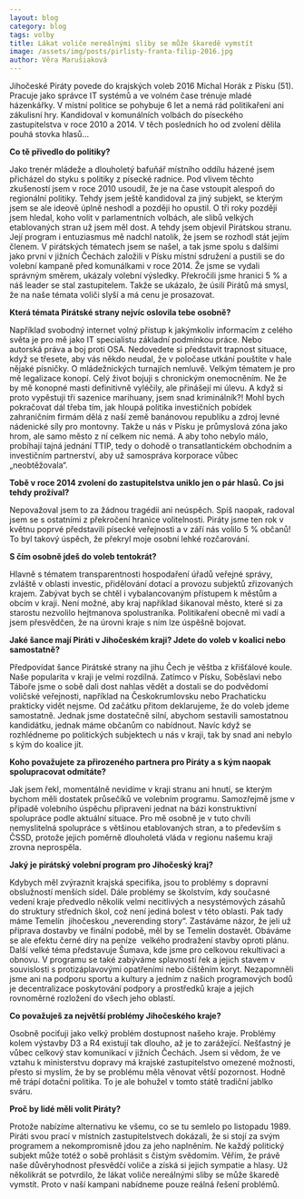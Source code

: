 ```yaml
---
layout: blog
category: blog
tags: volby
title: Lákat voliče nereálnými sliby se může škaredě vymstít
image: /assets/img/posts/pirlisty-franta-filip-2016.jpg
author: Věra Marušiaková
---
```


Jihočeské Piráty povede do krajských voleb 2016 Michal Horák z Písku (51).
Pracuje jako správce IT systémů a ve volném čase trénuje mladé házenkářky.
V místní politice se pohybuje 6 let a nemá rád politikaření ani zákulisní hry.
Kandidoval v komunálních volbách do píseckého zastupitelstva v roce 2010 a 2014.
V těch posledních ho od zvolení dělila pouhá stovka hlasů...

__Co tě přivedlo do politiky?__

Jako trenér mládeže a dlouholetý bafuňář místního oddílu házené jsem přicházel do styku s politiky z písecké radnice.
Pod vlivem těchto zkušeností jsem v roce 2010 usoudil, že je na čase vstoupit alespoň do regionální politiky.
Tehdy jsem ještě kandidoval za jiný subjekt, se kterým jsem se ale ideově úplně neshodl a později ho opustil. O tři roky později jsem hledal, koho volit v parlamentních volbách, ale slibů velkých etablovaných stran už jsem měl dost. A tehdy jsem objevil Pirátskou stranu. Její program i entuziasmus mě nadchl natolik, že jsem se rozhodl stát jejím členem. V pirátských tématech jsem se našel, a tak jsme spolu s dalšími jako první v jižních Čechách založili v Písku místní sdružení a pustili se do volební kampaně před komunálkami v roce 2014. Že jsme se vydali správným směrem, ukázaly volební výsledky. Překročili jsme hranici 5 % a náš leader se stal zastupitelem. Takže se ukázalo, že úsilí Pirátů má smysl, že na naše témata voliči slyší a má cenu je prosazovat.

__Která témata Pirátské strany nejvíc oslovila tebe osobně?__

Například svobodný internet ­volný přístup k jakýmkoliv informacím z celého světa ­je pro mě jako IT specialistu základní podmínkou práce.
Nebo autorská práva a boj proti OSA. Nedovedete si představit trapnost situace, když se třesete, aby vás někdo neudal, že v poločase utkání pouštíte v hale nějaké písničky. O mládežnických turnajích nemluvě. Velkým tématem je pro mě legalizace konopí. Celý život bojuji s chronickým onemocněním. Ne že by mě konopné masti definitivně vyléčily, ale přinášejí mi úlevu. A když si proto vypěstuji tři sazenice marihuany, jsem snad kriminálník?! Mohl bych pokračovat dál třeba tím, jak hloupá politika investičních pobídek zahraničním firmám dělá z naší země banánovou republiku a zdroj levné nádenické síly pro montovny. Takže u nás v Písku je průmyslová zóna jako hrom, ale samo město z ní celkem nic nemá. A aby toho nebylo málo, probíhají tajná jednání TTIP, tedy o dohodě o transatlantickém obchodním a investičním partnerství, aby už samospráva korporace vůbec „neobtěžovala“.

__Tobě v roce 2014 zvolení do zastupitelstva uniklo jen o pár hlasů. Co jsi tehdy prožíval?__

Nepovažoval jsem to za žádnou tragédii ani neúspěch. Spíš naopak, radoval jsem se s ostatními
z překročení hranice volitelnosti. Piráty jsme ten rok v květnu poprvé představili písecké veřejnosti
a v září nás volilo 5 % občanů! To byl takový úspěch, že překryl moje osobní lehké rozčarování.

__S čím osobně jdeš do voleb tentokrát?__

Hlavně s tématem transparentnosti hospodaření úřadů veřejné správy, zvláště v oblasti investic,
přidělování dotací a provozu subjektů zřizovaných krajem. Zabývat bych se chtěl i
vybalancovaným přístupem k městům a obcím v kraji. Není možné, aby kraj například šikanoval
město, které si za starostu nezvolilo hejtmanova spolustraníka. Politikaření obecně mi vadí a jsem
přesvědčen, že na úrovni kraje s ním lze úspěšně bojovat.

__Jaké šance mají Piráti v Jihočeském kraji? Jdete do voleb v koalici nebo samostatně?__

Předpovídat šance Pirátské strany na jihu Čech je věštba z křišťálové koule. Naše popularita v
kraji je velmi rozdílná. Zatímco v Písku, Soběslavi nebo Táboře jsme o sobě dali dost nahlas
vědět a dostali se do podvědomí voličské veřejnosti, například na Českokrumlovsku nebo
Prachaticku prakticky vidět nejsme. Od začátku přitom deklarujeme, že do voleb jdeme
samostatně. Jednak jsme dostatečně silní, abychom sestavili samostatnou kandidátku, jednak
máme občanům co nabídnout. Navíc když se rozhlédneme po politických subjektech u nás v kraji,
tak by snad ani nebylo s kým do koalice jít.

__Koho považujete za přirozeného partnera pro Piráty a s kým naopak spolupracovat odmítáte?__

Jak jsem řekl, momentálně nevidíme v kraji stranu ani hnutí, se kterým bychom měli dostatek
průsečíků ve volebním programu. Samozřejmě jsme v případě volebního úspěchu připraveni
jednat na bázi konstruktivní spolupráce podle aktuální situace. Pro mě osobně je v tuto chvíli
nemyslitelná spolupráce s většinou etablovaných stran, a to především s ČSSD, protože jejich
poměrně dlouholetá vláda v regionu našemu kraji zrovna neprospěla.

__Jaký je pirátský volební program pro Jihočeský kraj?__

Kdybych měl zvýraznit krajská specifika, jsou to problémy s dopravní obslužností menších sídel.
Dále problémy se školstvím, kdy současné vedení kraje předvedlo několik velmi necitlivých a
nesystémových zásahů do struktury středních škol, což není jediná bolest v této oblasti. Pak tady
máme Temelín ­ jihočeskou „neverending story“. Zastáváme názor, že je­li už příprava dostavby
ve finální podobě, měl by se Temelín dostavět. Obáváme se ale efektu černé díry na peníze ­
velkého prodražení stavby oproti plánu. Další velké téma představuje Šumava, kde jsme pro
celkovou rekultivaci a obnovu. V programu se také zabýváme splavností řek a jejich stavem
v souvislosti s protizáplavovými opatřeními nebo čištěním koryt. Nezapomněli jsme ani na
podporu sportu a kultury a jedním z našich programových bodů je decentralizace poskytování
podpory a prostředků kraje a jejich rovnoměrné rozložení do všech jeho oblastí.

__Co považuješ za největší problémy Jihočeského kraje?__

Osobně pociťuji jako velký problém dostupnost našeho kraje. Problémy kolem výstavby D3 a R4
existují tak dlouho, až je to zarážející. Nešťastný je vůbec celkový stav komunikací v jižních
Čechách. Jsem si vědom, že ve vztahu k ministerstvu dopravy má krajské zastupitelstvo
omezené možnosti, přesto si myslím, že by se problému měla věnovat větší pozornost. Hodně mě
trápí dotační politika. To je ale bohužel v tomto státě tradiční jablko sváru.

__Proč by lidé měli volit Piráty?__

Protože nabízíme alternativu ke všemu, co se tu semlelo po listopadu 1989. Piráti svou prací v
místních zastupitelstvech dokázali, že si stojí za svým programem a nekompromisně jdou za jeho
naplněním. Ne každý politický subjekt může totéž o sobě prohlásit s čistým svědomím. Věřím, že
právě naše důvěryhodnost přesvědčí voliče a získá si jejich sympatie a hlasy. Už několikrát se
potvrdilo, že lákat voliče nereálnými sliby se může škaredě vymstít. Proto v naší kampani
nabídneme pouze reálná řešení problémů.
